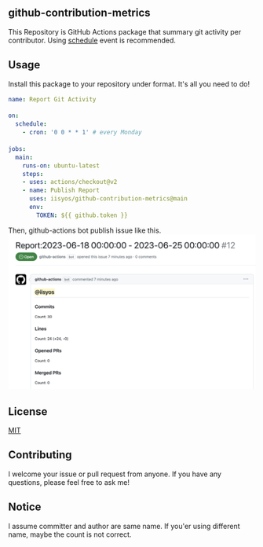 ## github-contribution-metrics

This Repository is GitHub Actions package that summary git activity per contributor. 
Using [schedule](https://docs.github.com/en/actions/using-workflows/events-that-trigger-workflows#schedule) event is recommended. 

## Usage
Install this package to your repository under format.
It's all you need to do!

```yml
name: Report Git Activity

on:
  schedule:
    - cron: '0 0 * * 1' # every Monday

jobs:
  main:
    runs-on: ubuntu-latest
    steps:
    - uses: actions/checkout@v2
    - name: Publish Report
      uses: iisyos/github-contribution-metrics@main
      env:
        TOKEN: ${{ github.token }}
```

Then, github-actions bot publish issue like this.
<img src="sample.png">

## License

[MIT](https://choosealicense.com/licenses/mit/)

## Contributing
I welcome your issue or pull request from anyone.
If you have any questions, please feel free to ask me!

## Notice
I assume committer and author are same name.
If you'er using different name, maybe the count is not correct.
